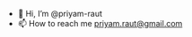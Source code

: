 - 👋 Hi, I’m @priyam-raut
- 📫 How to reach me priyam.raut@gmail.com

<!---
priyam-raut/priyam-raut is a ✨ special ✨ repository because its `README.md` (this file) appears on your GitHub profile.
You can click the Preview link to take a look at your changes.
--->
